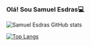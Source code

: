 ### Olá! Sou Samuel Esdras💻

![Samuel Esdras GitHub stats](https://github-readme-stats.vercel.app/api?username=Esams5&show_icons=true&theme=tokyonight)

[![Top Langs](https://github-readme-stats.vercel.app/api/top-langs/?username=Esams5&layout=compact&langs_count=16&theme=tokyonight)](https://github.com/Esams5/github-readme-stats)



